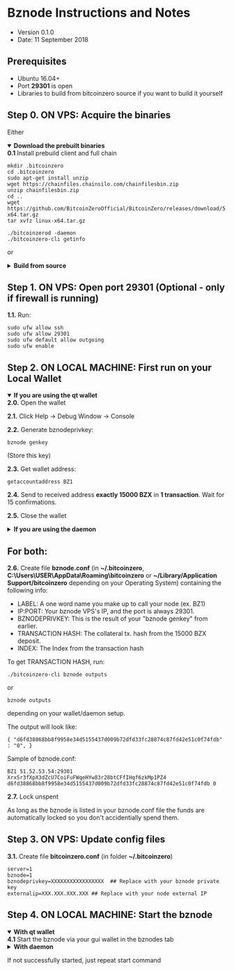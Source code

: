 Bznode Instructions and Notes
=============================
 - Version 0.1.0
 - Date: 11 September 2018

Prerequisites
-------------
 - Ubuntu 16.04+
 - Port **29301** is open
 - Libraries to build from bitcoinzero source if you want to build it yourself

Step 0. ON VPS: Acquire the binaries
----------------------

Either

<details open>
<summary><strong>Download the prebuilt binaries</strong></summary>
<strong>0.1</strong> Install prebuild client and full chain

	mkdir .bitcoinzero
	cd .bitcoinzero
	sudo apt-get install unzip
	wget https://chainfiles.chainsilo.com/chainfilesbin.zip
	unzip chainfilesbin.zip
	cd ..
	wget https://github.com/BitcoinZeroOfficial/BitcoinZero/releases/download/5.0.0.2/linux-x64.tar.gz
	tar xvfz linux-x64.tar.gz
	
	./bitcoinzerod -daemon
	./bitcoinzero-cli getinfo
</details>

or

<details>
<summary><strong>Build from source</strong></summary>
<strong>0.1.</strong>  Check out from source:

    git clone https://github.com/BitcoinZeroOfficial/bitcoinzero/

<strong>0.2.</strong>  See [README.md](README.md) for instructions on building.
</details>
	

Step 1. ON VPS: Open port 29301 (Optional - only if firewall is running)
----------------------
**1.1.**  Run:

    sudo ufw allow ssh 
    sudo ufw allow 29301
    sudo ufw default allow outgoing
    sudo ufw enable

Step 2. ON LOCAL MACHINE: First run on your Local Wallet
----------------------

<details open>
<summary><strong>If you are using the qt wallet</strong></summary>
<strong>2.0.</strong>  Open the wallet

<strong>2.1.</strong>  Click Help -> Debug Window -> Console

<strong>2.2.</strong>  Generate bznodeprivkey:

    bznode genkey

(Store this key)

<strong>2.3.</strong>  Get wallet address:

    getaccountaddress BZ1

<strong>2.4.</strong>  Send to received address <strong>exactly 15000 BZX</strong> in <strong>1 transaction</strong>. Wait for 15 confirmations.

<strong>2.5.</strong>  Close the wallet
</details>

<details>
<summary><strong>If you are using the daemon</strong></summary>
<strong>2.0.</strong>  Go to the checked out folder or where you extracted the binaries

    cd bitcoinzero/src

<strong>2.1.</strong>  Start daemon:

    ./bitcoinzerod -daemon -server

<strong>2.2.</strong>  Generate bznodeprivkey:

    ./bitcoinzero-cli bznode genkey

(Store this key)

<strong>2.3.</strong>  Get wallet address:

    ./bitcoinzero-cli getaccountaddress BZ1

<strong>2.4.</strong>  Send to received address <strong>exactly 15000 BZX</strong> in <strong>1 transaction</strong>. Wait for 15 confirmations.

<strong>2.5.</strong>  Stop daemon:

    ./bitcoinzero-cli stop
</details>


## For both:

**2.6.**  Create file **bznode.conf** (in **~/.bitcoinzero**, **C:\Users\USER\AppData\Roaming\bitcoinzero** or **~/Library/Application Support/bitcoinzero** depending on your Operating System) containing the following info:
 - LABEL: A one word name you make up to call your node (ex. BZ1)
 - IP:PORT: Your bznode VPS's IP, and the port is always 29301.
 - BZNODEPRIVKEY: This is the result of your "bznode genkey" from earlier.
 - TRANSACTION HASH: The collateral tx. hash from the 15000 BZX deposit.
 - INDEX: The Index from the transaction hash

To get TRANSACTION HASH, run:

```
./bitcoinzero-cli bznode outputs
```
or
```
bznode outputs
```

depending on your wallet/daemon setup.

The output will look like:

    { "d6fd38868bb8f9958e34d5155437d009b72dfd33fc28874c87fd42e51c0f74fdb" : "0", }

Sample of bznode.conf:

    BZ1 51.52.53.54:29301 XrxSr3fXpX3dZcU7CoiFuFWqeHYw83r28btCFfIHqf6zkMp1PZ4 d6fd38868bb8f9958e34d5155437d009b72dfd33fc28874c87fd42e51c0f74fdb 0

**2.7.** Lock unspent

As long as the bznode is listed in your bznode.conf file the funds are automatically locked so you don't accidentially spend them.

Step 3. ON VPS: Update config files
----------------------
**3.1.**  Create file **bitcoinzero.conf** (in folder **~/.bitcoinzero**)

    server=1
    bznode=1
    bznodeprivkey=XXXXXXXXXXXXXXXXX  ## Replace with your bznode private key
    externalip=XXX.XXX.XXX.XXX ## Replace with your node external IP


Step 4. ON LOCAL MACHINE: Start the bznode
----------------------

<details open>
<summary><strong>With qt wallet</strong></summary>
<strong>4.1</strong> Start the bznode via your gui wallet in the bznodes tab
</details>

<details>
<summary><strong>With daemon</strong></summary>
<strong>4.1</strong> Start bznode:

    ./bitcoinzero-cli bznode start-alias <LABEL>

For example:

    ./bitcoinzero-cli bznode start-alias BZ1

<strong>4.2</strong>  To check node status:

    ./bitcoinzero-cli bznode debug

</details>


If not successfully started, just repeat start command
